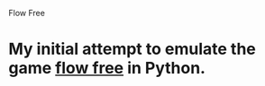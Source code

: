 Flow Free

# My initial attempt to emulate the game [flow free](https://en.wikipedia.org/wiki/Flow_Free) in Python.